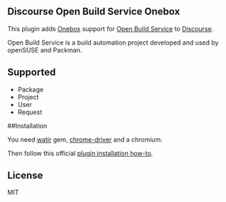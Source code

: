 ## Discourse Open Build Service Onebox

This plugin adds [Onebox](https://github.com/discourse/onebox) support for [Open Build Service](https://openbuildservice.org) to [Discourse](https://discourse.org).

Open Build Service is a build automation project developed and used by openSUSE and Packman.

## Supported

* Package
* Project
* User
* Request

##Installation

You need [watir](https://github.com/watir/watir) gem, [chrome-driver](http://chromedriver.chromium.org/) and a chromium.

Then follow this official [plugin installation how-to](https://meta.discourse.org/t/install-a-plugin/19157).

## License

MIT
